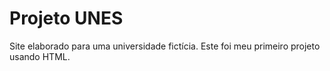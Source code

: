 # Projeto UNES
 Site elaborado para uma universidade fictícia. Este foi meu primeiro projeto usando HTML.
